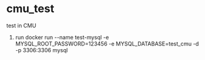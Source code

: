 # cmu_test
test in CMU
1. run 
 docker run --name test-mysql -e MYSQL_ROOT_PASSWORD=123456 -e MYSQL_DATABASE=test_cmu -d -p 3306:3306 mysql
